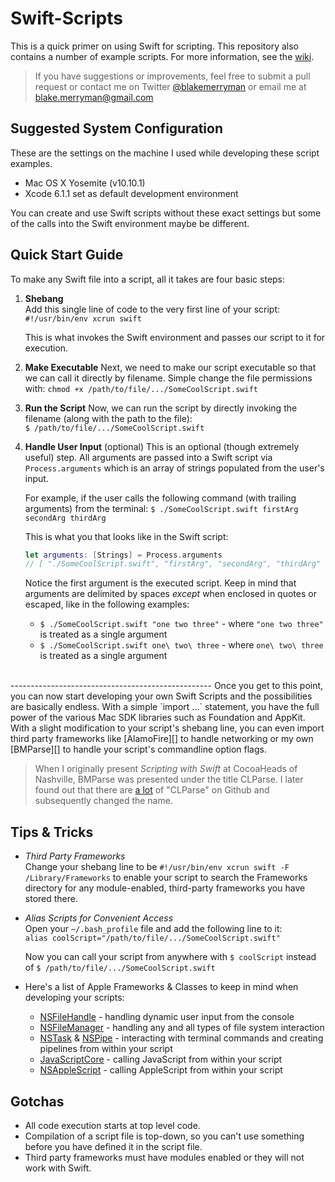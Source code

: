 Swift-Scripts
=============

This is a quick primer on using Swift for scripting. This repository also contains a number of example scripts. For more information, see the [wiki](https://github.com/blakemerryman/Swift-Scripts/wiki).

> If you have suggestions or improvements, feel free to submit a pull request or contact me on Twitter [@blakemerryman](https://twitter.com/blakemerryman) or email me at <blake.merryman@gmail.com>


## Suggested System Configuration

These are the settings on the machine I used while developing these script examples.

- Mac OS X Yosemite (v10.10.1)
- Xcode 6.1.1 set as default development environment

You can create and use Swift scripts without these exact settings but some of the calls into the Swift environment maybe be different.


## Quick Start Guide

To make any Swift file into a script, all it takes are four basic steps:

1. **Shebang**  
    Add this single line of code to the very first line of your script:  
    `#!/usr/bin/env xcrun swift`  

    This is what invokes the Swift environment and passes our script to it for execution.

2. **Make Executable**
    Next, we need to make our script executable so that we can call it directly by filename. Simple change the file permissions with:
    `chmod +x /path/to/file/.../SomeCoolScript.swift`

3. **Run the Script**
    Now, we can run the script by directly invoking the filename (along with the path to the file):  
    `$ /path/to/file/.../SomeCoolScript.swift`

4. **Handle User Input** (optional)
    This is an optional (though extremely useful) step. All arguments are passed into a Swift script via `Process.arguments` which is an array of strings populated from the user's input.

    For example, if the user calls the following command (with trailing arguments) from the terminal:
    `$ ./SomeCoolScript.swift firstArg secondArg thirdArg`

    This is what you that looks like in the Swift script:  

    ```swift
    let arguments: [Strings] = Process.arguments
    // [ "./SomeCoolScript.swift", "firstArg", "secondArg", "thirdArg" ]
    ```

    Notice the first argument is the executed script. Keep in mind that arguments are delimited by spaces *except* when enclosed in quotes or escaped, like in the following examples:

    - `$ ./SomeCoolScript.swift "one two three"` - where `"one two three"` is treated as a single argument
    - `$ ./SomeCoolScript.swift one\ two\ three` - where `one\ two\ three` is treated as a single argument



<br>
--------------------------------------------------
Once you get to this point, you can now start developing your own Swift Scripts and the possibilities are basically endless. With a simple `import ...` statement, you have the full power of the various Mac SDK libraries such as Foundation and AppKit. With a slight modification to your script's shebang line, you can even import third party frameworks like [AlamoFire][] to handle networking or my own [BMParse][] to handle your script's commandline option flags.

> When I originally present *Scripting with Swift* at CocoaHeads of Nashville, BMParse was presented under the title CLParse. I later found out that there are [a lot][alot] of "CLParse" on Github and subsequently changed the name.

[alamofire]: https://github.com/Alamofire/Alamofire
[bmparse]:   https://github.com/blakemerryman/BMParse/tree/master
[alot]:      https://github.com/search?utf8=✓&q=clparse&type=Repositories&ref=searchresults



## Tips & Tricks

- *Third Party Frameworks*  
    Change your shebang line to be `#!/usr/bin/env xcrun swift -F /Library/Frameworks` to enable your script to search the Frameworks directory for any module-enabled, third-party frameworks you have stored there.

- *Alias Scripts for Convenient Access*  
    Open your `~/.bash_profile` file and add the following line to it:  
    `alias coolScript="/path/to/file/.../SomeCoolScript.swift"`  

    Now you can call your script from anywhere with `$ coolScript` instead of `$ /path/to/file/.../SomeCoolScript.swift`

- Here's a list of Apple Frameworks & Classes to keep in mind when developing your scripts:
    + [NSFileHandle][] - handling dynamic user input from the console
    + [NSFileManager][] - handling any and all types of file system interaction
    + [NSTask][] & [NSPipe][] - interacting with terminal commands and creating pipelines from within your script
    + [JavaScriptCore][] - calling JavaScript from within your script
    + [NSAppleScript][] - calling AppleScript from within your script

[nsfilehandle]:   https://developer.apple.com/library/mac/documentation/Cocoa/Reference/Foundation/Classes/NSFileHandle_Class/index.html
[nsfilemanager]:  https://developer.apple.com/library/mac/documentation/Cocoa/Reference/Foundation/Classes/NSFileManager_Class/index.html
[nstask]:         https://developer.apple.com/library/mac/documentation/Cocoa/Reference/Foundation/Classes/NSTask_Class/
[nspipe]:         https://developer.apple.com/library/mac/documentation/Cocoa/Reference/Foundation/Classes/NSPipe_Class/
[javascriptcore]: https://developer.apple.com/library/mac/documentation/Carbon/Reference/WebKit_JavaScriptCore_Ref/_index.html
[nsapplescript]:  https://developer.apple.com/library/mac/documentation/Cocoa/Reference/Foundation/Classes/NSAppleScript_Class/



## Gotchas

- All code execution starts at top level code.
- Compilation of a script file is top-down, so you can't use something before you have defined it in the script file.
- Third party frameworks must have modules enabled or they will not work with Swift.
